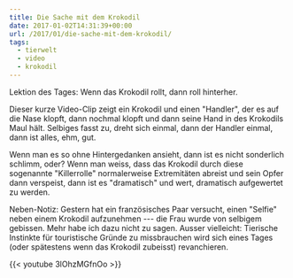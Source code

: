 ```yaml
---
title: Die Sache mit dem Krokodil
date: 2017-01-02T14:31:39+00:00
url: /2017/01/die-sache-mit-dem-krokodil/
tags:
  - tierwelt
  - video
  - krokodil
---
```


Lektion des Tages: Wenn das Krokodil rollt, dann roll hinterher.

Dieser kurze Video-Clip zeigt ein Krokodil und einen "Handler", der es auf die Nase klopft, dann nochmal klopft und dann seine Hand in des Krokodils Maul hält. Selbiges fasst zu, dreht sich einmal, dann der Handler einmal, dann ist alles, ehm, gut.

Wenn man es so ohne Hintergedanken ansieht, dann ist es nicht sonderlich schlimm, oder? Wenn man weiss, dass das Krokodil durch diese sogenannte "Killerrolle" normalerweise Extremitäten abreist und sein Opfer dann verspeist, dann ist es "dramatisch" und wert, dramatisch aufgewertet zu werden.

Neben-Notiz: Gestern hat ein französisches Paar versucht, einen "Selfie" neben einem Krokodil aufzunehmen --- die Frau wurde von selbigem gebissen. Mehr habe ich dazu nicht zu sagen. Ausser vielleicht: Tierische Instinkte für touristische Gründe zu missbrauchen wird sich eines Tages (oder spätestens wenn das Krokodil zubeisst) revanchieren.

{{< youtube 3lOhzMGfnOo >}}
